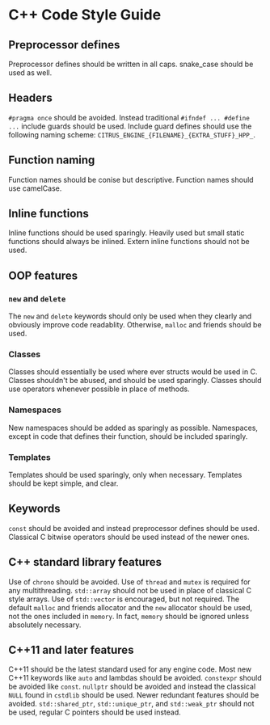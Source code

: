 # C++ Code Style Guide

## Preprocessor defines

Preprocessor defines should be written in all caps.
snake_case should be used as well.

## Headers

`#pragma once` should be avoided.
Instead traditional `#ifndef ... #define ...` include guards should be used.
Include guard defines should use the following naming scheme:
`CITRUS_ENGINE_{FILENAME}_{EXTRA_STUFF}_HPP_`.

## Function naming

Function names should be conise but descriptive.
Function names should use camelCase.

## Inline functions

Inline functions should be used sparingly.
Heavily used but small static functions should always be inlined.
Extern inline functions should not be used.

## OOP features

### `new` and `delete`

The `new` and `delete` keywords should only be used when they clearly and obviously improve code readablity.
Otherwise, `malloc` and friends should be used.

### Classes

Classes should essentially be used where ever structs would be used in C.
Classes shouldn't be abused, and should be used sparingly.
Classes should use operators whenever possible in place of methods.

### Namespaces

New namespaces should be added as sparingly as possible.
Namespaces, except in code that defines their function, should be included sparingly.

### Templates

Templates should be used sparingly, only when necessary.
Templates should be kept simple, and clear.

## Keywords

`const` should be avoided and instead preprocessor defines should be used.
Classical C bitwise operators should be used instead of the newer ones.

## C++ standard library features

Use of `chrono` should be avoided.
Use of `thread` and `mutex` is required for any multithreading.
`std::array` should not be used in place of classical C style arrays.
Use of `std::vector` is encouraged, but not required.
The default `malloc` and friends allocator and the `new` allocator should be used, not the ones included in `memory`.
In fact, `memory` should be ignored unless absolutely necessary.

## C++11 and later features

C++11 should be the latest standard used for any engine code.
Most new C++11 keywords like `auto` and lambdas should be avoided.
`constexpr` should be avoided like `const`.
`nullptr` should be avoided and instead the classical `NULL` found in `cstdlib` should be used.
Newer redundant features should be avoided.
`std::shared_ptr`, `std::unique_ptr`, and `std::weak_ptr` should not be used, regular C pointers should be used instead.

